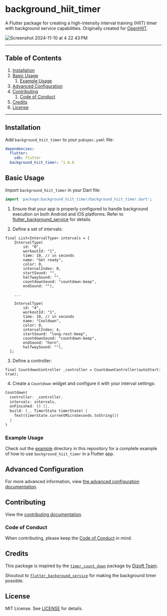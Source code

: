 # background_hiit_timer

A Flutter package for creating a high-intensity interval training (HIIT) timer with background service capabilities. Originally created for [OpenHIIT](https://github.com/a-mabe/OpenHIIT).

![Screenshot 2024-11-10 at 4 22 43 PM](https://github.com/user-attachments/assets/0c990563-d8b0-4240-b11c-c865845c8ce9)

---
## Table of Contents

1. [Installation](#installation)
1. [Basic Usage](#basic-usage)
    1. [Example Usage](#example-usage)
1. [Advanced Configuration](#Advanced-Configuration)
1. [Contributing](#Contributing)
    1. [Code of Conduct](#Code-of-Conduct)
1. [Credits](#credits)
1. [License](#license)

---

## Installation

Add `background_hiit_timer` to your `pubspec.yaml` file:

```yaml
dependencies:
  flutter:
    sdk: flutter
  background_hiit_timer: ^1.0.0
```

## Basic Usage

Import `background_hiit_timer` in your Dart file:

```dart
import 'package:background_hiit_timer/background_hiit_timer.dart';
```

1. Ensure that your app is properly configured to handle background execution on both Android and iOS platforms. Refer to [flutter_background_service](https://pub.dev/packages/flutter_background_service) for details.

2. Define a set of intervals:

```
final List<IntervalType> intervals = [
    IntervalType(
        id: "0",
        workoutId: "1",
        time: 10, // in seconds
        name: "Get ready",
        color: 0,
        intervalIndex: 0,
        startSound: "",
        halfwaySound: "",
        countdownSound: "countdown-beep",
        endSound: ""),

    ...

    IntervalType(
        id: "4",
        workoutId: "1",
        time: 10, // in seconds
        name: "Cooldown",
        color: 0,
        intervalIndex: 4,
        startSound: "long-rest-beep",
        countdownSound: "countdown-beep",
        endSound: "horn",
        halfwaySound: ""),
  ];
```

3. Define a controller:

```
final CountdownController _controller = CountdownController(autoStart: true);
```

4. Create a `Countdown` widget and configure it with your interval settings:

```dart
Countdown(
  controller: _controller,
  intervals: intervals,
  onFinished: () {},
  build: (_, TimerState timerState) {
    Text(timerState.currentMicroSeconds.toString())
  }
)
```

### Example Usage

Check out the [example](example) directory in this repository for a complete example of how to use `background_hiit_timer` in a Flutter app.

## Advanced Configuration

For more advanced information, view [the advanced configuration documentation](./doc/advanced_configuration.md).

## Contributing

View the [contributing documentation](./CONTRIBUTING.md).

### Code of Conduct

When contributing, please keep the [Code of Conduct](./CODE_OF_CONDUCT.md) in mind.

## Credits

This package is inspired by the [`timer_count_down`](https://pub.dev/packages/timer_count_down) package by [Dizoft Team](https://github.com/DizoftTeam).

Shoutout to [`flutter_background_service`](https://pub.dev/packages/flutter_background_service) for making the background timer possible.

## License

MIT License. See [LICENSE](LICENSE) for details.
